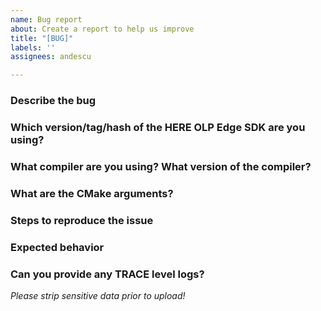 ```yaml
---
name: Bug report
about: Create a report to help us improve
title: "[BUG]"
labels: ''
assignees: andescu

---
```


### Describe the bug

### Which version/tag/hash of the HERE OLP Edge SDK are you using?

### What compiler are you using? What version of the compiler?

### What are the CMake arguments?

### Steps to reproduce the issue

### Expected behavior

### Can you provide any TRACE level logs?
*Please strip sensitive data prior to upload!*
